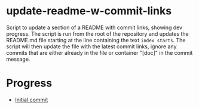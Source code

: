 # update-readme-w-commit-links
Script to update a section of a README with commit links, showing dev progress.
The script is run from the root of the repository and updates the README.md file starting at the line containing the text `index starts`. The script will then update the file with the latest commit links, ignore any commits that are either already in the file or container "[doc]" in the commit message.

# Progress
<!-- index starts -->
* [Initial commit](https://github.com/ttafsir/update-readme-w-commit-links/tree/ebc950968c79b18d9b47fc4429353ff033921016)
